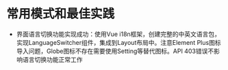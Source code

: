 # 常用模式和最佳实践

- 界面语言切换功能实现成功：使用Vue i18n框架，创建完整的中英文语言包，实现LanguageSwitcher组件，集成到Layout布局中。注意Element Plus图标导入问题，Globe图标不存在需要使用Setting等替代图标。API 403错误不影响语言切换功能正常工作
